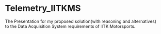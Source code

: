 # Telemetry_IITKMS
The Presentation for my proposed solution(with reasoning and alternatives) to the Data Acquisition System requirements of IITK Motorsports.
